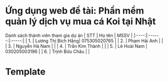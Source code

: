 # Ứng dụng web đề tài: Phần mềm quản lý dịch vụ mua cá Koi tại Nhật

Danh sách thành viên tham gia dự án
| STT | Họ tên | MSSV |
|:----:|:------:|:-----:|
| 1. | Lương Thị Bích Hằng| 075305020765 |
| 2. | Phạm Hải Anh | |
| 3. | Nguyễn Hà Nam | |
| 4. | Trần Kim Thành | |
| 5. | Lê Hoài Nam | 030205003196 |
| 6. | Trịnh Bửu Châu | |

# Template
